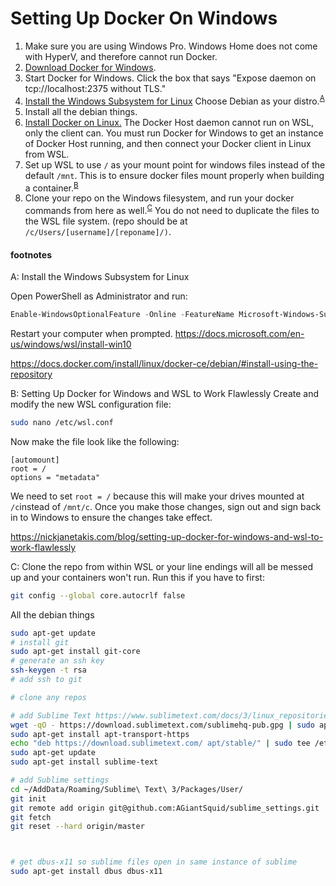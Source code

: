 # Setting Up Docker On Windows

1. Make sure you are using Windows Pro.
Windows Home does not come with HyperV, and therefore cannot run Docker.
1. [Download Docker for Windows](https://store.docker.com/editions/community/docker-ce-desktop-windows).
1. Start Docker for Windows.
Click the box that says "Expose daemon on tcp://localhost:2375 without TLS."
1. [Install the Windows Subsystem for Linux](https://docs.microsoft.com/en-us/windows/wsl/install-win10) Choose Debian as your distro.<sup>[A](#blogSource)</sup>
1. Install all the debian things.
1. [Install Docker on Linux.](https://docs.docker.com/install/linux/docker-ce/debian/#install-using-the-repository)
The Docker Host daemon cannot run on WSL, only the client can.
You must run Docker for Windows to get an instance of Docker Host running, and then connect your Docker client in Linux from WSL.
1. Set up WSL to use `/` as your mount point for windows files instead of the default `/mnt`.
This is to ensure docker files mount properly when building a container.<sup>[B](#changeRootPath)</sup>
1. Clone your repo on the Windows filesystem, and run your docker commands from here as well.<sup>[C](#cloneRepo)</sup>
You do not need to duplicate the files to the WSL file system. (repo should be at  `/c/Users/[username]/[reponame]/)`.

#### footnotes
<a name="blogSource">A</a>: Install the Windows Subsystem for Linux

Open PowerShell as Administrator and run:
```PowerShell
Enable-WindowsOptionalFeature -Online -FeatureName Microsoft-Windows-Subsystem-Linux
```
Restart your computer when prompted.
https://docs.microsoft.com/en-us/windows/wsl/install-win10


https://docs.docker.com/install/linux/docker-ce/debian/#install-using-the-repository

<a name="changeRootPath">B</a>: Setting Up Docker for Windows and WSL to Work Flawlessly
Create and modify the new WSL configuration file:
```bash
sudo nano /etc/wsl.conf
```
Now make the file look like the following:
```
[automount]
root = /
options = "metadata"
```
We need to set `root = /` because this will make your drives mounted at `/c`instead of `/mnt/c`.
Once you make those changes, sign out and sign back in to Windows to ensure the changes take effect. 

https://nickjanetakis.com/blog/setting-up-docker-for-windows-and-wsl-to-work-flawlessly

<a name="cloneRepo">C</a>: Clone the repo from within WSL or your line endings will all be messed up and your containers won't run. Run this if you have to first:

```bash
git config --global core.autocrlf false
```


All the debian things
```bash
sudo apt-get update
# install git
sudo apt-get install git-core
# generate an ssh key
ssh-keygen -t rsa
# add ssh to git

# clone any repos

# add Sublime Text https://www.sublimetext.com/docs/3/linux_repositories.html
wget -qO - https://download.sublimetext.com/sublimehq-pub.gpg | sudo apt-key add -
sudo apt-get install apt-transport-https
echo "deb https://download.sublimetext.com/ apt/stable/" | sudo tee /etc/apt/sources.list.d/sublime-text.list
sudo apt-get update
sudo apt-get install sublime-text

# add Sublime settings
cd ~/AddData/Roaming/Sublime\ Text\ 3/Packages/User/ 
git init
git remote add origin git@github.com:AGiantSquid/sublime_settings.git
git fetch
git reset --hard origin/master



# get dbus-x11 so sublime files open in same instance of sublime
sudo apt-get install dbus dbus-x11
```